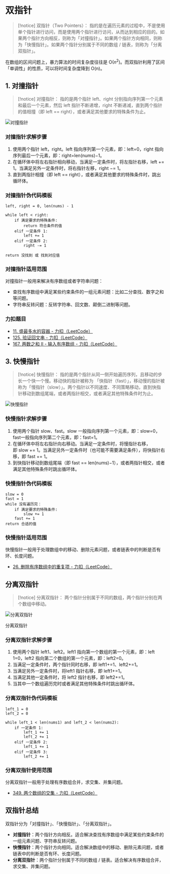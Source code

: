 # 双指针

> [!notice] 双指针（Two Pointers）：
> 指的是在遍历元素的过程中，不是使用单个指针进行访问，而是使用两个指针进行访问，从而达到相应的目的。如果两个指针方向相反，则称为「对撞指针」。如果两个指针方向相同，则称为「快慢指针」。如果两个指针分别属于不同的数组 / 链表，则称为「分离双指针」。

在数组的区间问题上，暴力算法的时间复杂度往往是 O($n^2$)。而双指针利用了区间「单调性」的性质，可以将时间复杂度降到 O(n)。

## 1. 对撞指针

> [!notice] 对撞指针：
> 指的是两个指针 left、right 分别指向序列第一个元素和最后一个元素，然后 left 指针不断递增，right 不断递减，直到两个指针的值相撞（即 left == right），或者满足其他要求的特殊条件为止。

![对撞指针](https://qcdn.itcharge.cn/images/202405092155032.png)

### 对撞指针求解步骤

1. 使用两个指针 left，right。left 指向序列第一个元素，即：left=0，right 指向序列最后一个元素，即：right=len(nums)−1。
2. 在循环体中将左右指针相向移动，当满足一定条件时，将左指针右移，left += 1。当满足另外一定条件时，将右指针左移，right −= 1。
3. 直到两指针相撞（即 left == right），或者满足其他要求的特殊条件时，跳出循环体。

### 对撞指针伪代码模板

```
left, right = 0, len(nums) - 1

while left < right:
    if 满足要求的特殊条件:
        return 符合条件的值 
    elif 一定条件 1:
        left += 1
    elif 一定条件 2:
        right -= 1

return 没找到 或 找到对应值
```

### 对撞指针适用范围

对撞指针一般用来解决有序数组或者字符串问题：

- 查找有序数组中满足某些约束条件的一组元素问题：比如二分查找、数字之和等问题。
- 字符串反转问题：反转字符串、回文数、颠倒二进制等问题。

### 力扣题目
- [11. 盛最多水的容器 - 力扣（LeetCode）](https://leetcode.cn/problems/container-with-most-water/)
- [125. 验证回文串 - 力扣（LeetCode）](https://leetcode.cn/problems/valid-palindrome/)
- [167. 两数之和 II - 输入有序数组 - 力扣（LeetCode）](https://leetcode.cn/problems/two-sum-ii-input-array-is-sorted/)

## 3. 快慢指针

> [!notice] 快慢指针：
> 指的是两个指针从同一侧开始遍历序列，且移动的步长一个快一个慢。移动快的指针被称为 「快指针（fast）」，移动慢的指针被称为「慢指针（slow）」。两个指针以不同速度、不同策略移动，直到快指针移动到数组尾端，或者两指针相交，或者满足其他特殊条件时为止。

![快慢指针](https://qcdn.itcharge.cn/images/202405092156465.png)


### 快慢指针求解步骤

1. 使用两个指针 slow、fast。slow 一般指向序列第一个元素，即：slow=0，fast一般指向序列第二个元素，即：fast=1。
2. 在循环体中将左右指针向右移动。当满足一定条件时，将慢指针右移，即 slow += 1。当满足另外一定条件时（也可能不需要满足条件），将快指针右移，即 fast += 1。
3. 到快指针移动到数组尾端（即 fast == len(nums)−1），或者两指针相交，或者满足其他特殊条件时跳出循环体。

### 快慢指针伪代码模板

```
slow = 0
fast = 1
while 没有遍历完：
    if 满足要求的特殊条件:
        slow += 1
    fast += 1
return 合适的值
```

### 快慢指针适用范围

快慢指针一般用于处理数组中的移动、删除元素问题，或者链表中的判断是否有环、长度问题。
- [26. 删除有序数组中的重复项 - 力扣（LeetCode）](https://leetcode.cn/problems/remove-duplicates-from-sorted-array/)
## 分离双指针

> [!notice] 分离双指针：
> 两个指针分别属于不同的数组，两个指针分别在两个数组中移动。

![分离双指针](https://qcdn.itcharge.cn/images/202405092157828.png)

分离双指针

### 分离双指针求解步骤

1. 使用两个指针 left1、left2。left1 指向第一个数组的第一个元素，即：left​1=0，left​2 指向第二个数组的第一个元素，即：left​2=0。
2. 当满足一定条件时，两个指针同时右移，即 left​1+=1、left​2+=1。
3. 当满足另外一定条件时，将left​1 指针右移，即 left​1+=1。
4. 当满足其他一定条件时，将 left​2 指针右移，即 left​2+=1。
5. 当其中一个数组遍历完时或者满足其他特殊条件时跳出循环体。

### 分离双指针伪代码模板

```
left_1 = 0
left_2 = 0

while left_1 < len(nums1) and left_2 < len(nums2):
    if 一定条件 1:
        left_1 += 1
        left_2 += 1
    elif 一定条件 2:
        left_1 += 1
    elif 一定条件 3:
        left_2 += 1
```

### 分离双指针使用范围

分离双指针一般用于处理有序数组合并，求交集、并集问题。
- [349. 两个数组的交集 - 力扣（LeetCode）](https://leetcode.cn/problems/intersection-of-two-arrays/)

## 双指针总结

双指针分为「对撞指针」、「快慢指针」、「分离双指针」。

- **对撞指针**：两个指针方向相反。适合解决查找有序数组中满足某些约束条件的一组元素问题、字符串反转问题。
- **快慢指针**：两个指针方向相同。适合解决数组中的移动、删除元素问题，或者链表中的判断是否有环、长度问题。
- **分离双指针**：两个指针分别属于不同的数组 / 链表。适合解决有序数组合并，求交集、并集问题。
